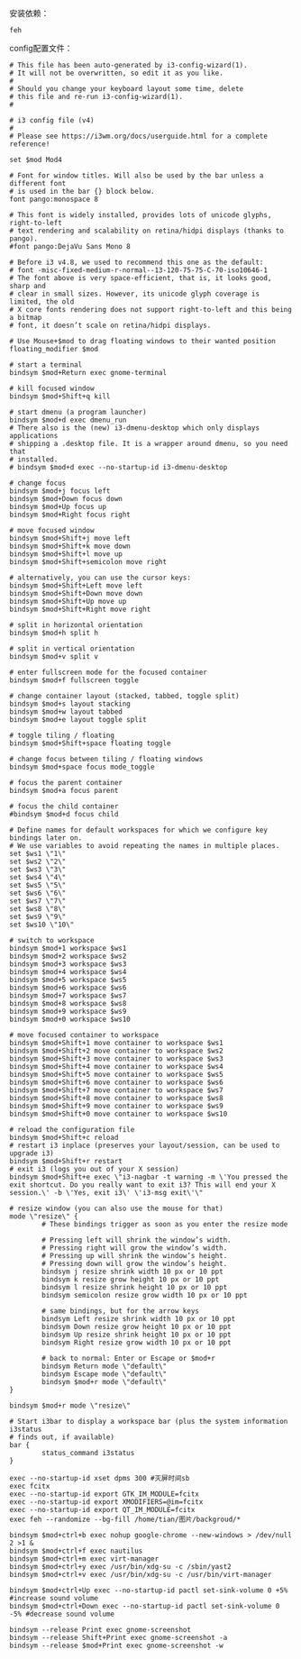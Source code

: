 安装依赖：

    feh

config配置文件：

    # This file has been auto-generated by i3-config-wizard(1).
    # It will not be overwritten, so edit it as you like.
    #
    # Should you change your keyboard layout some time, delete
    # this file and re-run i3-config-wizard(1).
    #
    
    # i3 config file (v4)
    #
    # Please see https://i3wm.org/docs/userguide.html for a complete reference!
    
    set $mod Mod4
    
    # Font for window titles. Will also be used by the bar unless a different font
    # is used in the bar {} block below.
    font pango:monospace 8
    
    # This font is widely installed, provides lots of unicode glyphs, right-to-left
    # text rendering and scalability on retina/hidpi displays (thanks to pango).
    #font pango:DejaVu Sans Mono 8
    
    # Before i3 v4.8, we used to recommend this one as the default:
    # font -misc-fixed-medium-r-normal--13-120-75-75-C-70-iso10646-1
    # The font above is very space-efficient, that is, it looks good, sharp and
    # clear in small sizes. However, its unicode glyph coverage is limited, the old
    # X core fonts rendering does not support right-to-left and this being a bitmap
    # font, it doesn’t scale on retina/hidpi displays.
    
    # Use Mouse+$mod to drag floating windows to their wanted position
    floating_modifier $mod
    
    # start a terminal
    bindsym $mod+Return exec gnome-terminal
    
    # kill focused window
    bindsym $mod+Shift+q kill
    
    # start dmenu (a program launcher)
    bindsym $mod+d exec dmenu_run
    # There also is the (new) i3-dmenu-desktop which only displays applications
    # shipping a .desktop file. It is a wrapper around dmenu, so you need that
    # installed.
    # bindsym $mod+d exec --no-startup-id i3-dmenu-desktop
    
    # change focus
    bindsym $mod+j focus left
    bindsym $mod+Down focus down
    bindsym $mod+Up focus up
    bindsym $mod+Right focus right
    
    # move focused window
    bindsym $mod+Shift+j move left
    bindsym $mod+Shift+k move down
    bindsym $mod+Shift+l move up
    bindsym $mod+Shift+semicolon move right
    
    # alternatively, you can use the cursor keys:
    bindsym $mod+Shift+Left move left
    bindsym $mod+Shift+Down move down
    bindsym $mod+Shift+Up move up
    bindsym $mod+Shift+Right move right
    
    # split in horizontal orientation
    bindsym $mod+h split h
    
    # split in vertical orientation
    bindsym $mod+v split v
    
    # enter fullscreen mode for the focused container
    bindsym $mod+f fullscreen toggle
    
    # change container layout (stacked, tabbed, toggle split)
    bindsym $mod+s layout stacking
    bindsym $mod+w layout tabbed
    bindsym $mod+e layout toggle split
    
    # toggle tiling / floating
    bindsym $mod+Shift+space floating toggle
    
    # change focus between tiling / floating windows
    bindsym $mod+space focus mode_toggle
    
    # focus the parent container
    bindsym $mod+a focus parent
    
    # focus the child container
    #bindsym $mod+d focus child
    
    # Define names for default workspaces for which we configure key bindings later on.
    # We use variables to avoid repeating the names in multiple places.
    set $ws1 \"1\"
    set $ws2 \"2\"
    set $ws3 \"3\"
    set $ws4 \"4\"
    set $ws5 \"5\"
    set $ws6 \"6\"
    set $ws7 \"7\"
    set $ws8 \"8\"
    set $ws9 \"9\"
    set $ws10 \"10\"
    
    # switch to workspace
    bindsym $mod+1 workspace $ws1
    bindsym $mod+2 workspace $ws2
    bindsym $mod+3 workspace $ws3
    bindsym $mod+4 workspace $ws4
    bindsym $mod+5 workspace $ws5
    bindsym $mod+6 workspace $ws6
    bindsym $mod+7 workspace $ws7
    bindsym $mod+8 workspace $ws8
    bindsym $mod+9 workspace $ws9
    bindsym $mod+0 workspace $ws10
    
    # move focused container to workspace
    bindsym $mod+Shift+1 move container to workspace $ws1
    bindsym $mod+Shift+2 move container to workspace $ws2
    bindsym $mod+Shift+3 move container to workspace $ws3
    bindsym $mod+Shift+4 move container to workspace $ws4
    bindsym $mod+Shift+5 move container to workspace $ws5
    bindsym $mod+Shift+6 move container to workspace $ws6
    bindsym $mod+Shift+7 move container to workspace $ws7
    bindsym $mod+Shift+8 move container to workspace $ws8
    bindsym $mod+Shift+9 move container to workspace $ws9
    bindsym $mod+Shift+0 move container to workspace $ws10
    
    # reload the configuration file
    bindsym $mod+Shift+c reload
    # restart i3 inplace (preserves your layout/session, can be used to upgrade i3)
    bindsym $mod+Shift+r restart
    # exit i3 (logs you out of your X session)
    bindsym $mod+Shift+e exec \"i3-nagbar -t warning -m \'You pressed the exit shortcut. Do you really want to exit i3? This will end your X session.\' -b \'Yes, exit i3\' \'i3-msg exit\'\"
    
    # resize window (you can also use the mouse for that)
    mode \"resize\" {
            # These bindings trigger as soon as you enter the resize mode
    
            # Pressing left will shrink the window’s width.
            # Pressing right will grow the window’s width.
            # Pressing up will shrink the window’s height.
            # Pressing down will grow the window’s height.
            bindsym j resize shrink width 10 px or 10 ppt
            bindsym k resize grow height 10 px or 10 ppt
            bindsym l resize shrink height 10 px or 10 ppt
            bindsym semicolon resize grow width 10 px or 10 ppt
    
            # same bindings, but for the arrow keys
            bindsym Left resize shrink width 10 px or 10 ppt
            bindsym Down resize grow height 10 px or 10 ppt
            bindsym Up resize shrink height 10 px or 10 ppt
            bindsym Right resize grow width 10 px or 10 ppt
    
            # back to normal: Enter or Escape or $mod+r
            bindsym Return mode \"default\"
            bindsym Escape mode \"default\"
            bindsym $mod+r mode \"default\"
    }
    
    bindsym $mod+r mode \"resize\"
    
    # Start i3bar to display a workspace bar (plus the system information i3status
    # finds out, if available)
    bar {
            status_command i3status
    }
    
    exec --no-startup-id xset dpms 300 #灭屏时间sb
    exec fcitx
    exec --no-startup-id export GTK_IM_MODULE=fcitx
    exec --no-startup-id export XMODIFIERS=@im=fcitx
    exec --no-startup-id export QT_IM_MODULE=fcitx
    exec feh --randomize --bg-fill /home/tian/图片/backgroud/*
    
    bindsym $mod+ctrl+b exec nohup google-chrome --new-windows > /dev/null 2 >1 &
    bindsym $mod+ctrl+f exec nautilus
    bindsym $mod+ctrl+m exec virt-manager
    bindsym $mod+ctrl+y exec /usr/bin/xdg-su -c /sbin/yast2
    bindsym $mod+ctrl+v exec /usr/bin/xdg-su -c /usr/bin/virt-manager
    
    bindsym $mod+ctrl+Up exec --no-startup-id pactl set-sink-volume 0 +5% #increase sound volume
    bindsym $mod+ctrl+Down exec --no-startup-id pactl set-sink-volume 0 -5% #decrease sound volume
    
    bindsym --release Print exec gnome-screenshot
    bindsym --release Shift+Print exec gnome-screenshot -a
    bindsym --release $mod+Print exec gnome-screenshot -w
